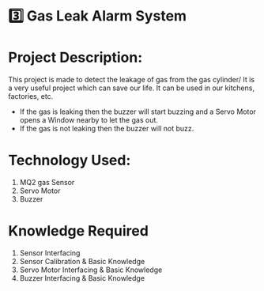 # 3️⃣ Gas Leak Alarm System

# Project Description:

This project is made to detect the leakage of gas from the gas cylinder/ It is a very useful project which can save our life. It can be used in our kitchens, factories, etc. 

* If the gas is leaking then the buzzer will start buzzing and a Servo Motor opens a Window nearby to let the gas out.
* If the gas is not leaking then the buzzer will not buzz.


# Technology Used:
1. MQ2 gas Sensor
2. Servo Motor
3. Buzzer


# Knowledge Required 

1. Sensor Interfacing
2. Sensor Calibration & Basic Knowledge 
3. Servo Motor Interfacing & Basic Knowledge
4. Buzzer Interfacing & Basic Knowledge
